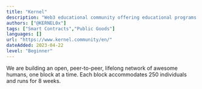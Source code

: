```yaml
---
title: "Kernel"
description: "Web3 educational community offering educational programs."
authors: ["@KERNEL0x"]
tags: ["Smart Contracts","Public Goods"]
languages: []
url: "https://www.kernel.community/en/"
dateAdded: 2023-04-22
level: "Beginner"
---
```


We are building an open, peer-to-peer, lifelong network of awesome humans, one block at a time. Each block accommodates 250 individuals and runs for 8 weeks. 